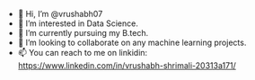 - 👋 Hi, I’m @vrushabh07
- 👀 I’m interested in Data Science.
- 🌱 I’m currently pursuing my B.tech.
- 💞️ I’m looking to collaborate on any machine learning projects.
- 📫 You can reach to me on linkidin: https://www.linkedin.com/in/vrushabh-shrimali-20313a171/

<!---
vrushabh07/vrushabh07 is a ✨ special ✨ repository because its `README.md` (this file) appears on your GitHub profile.
You can click the Preview link to take a look at your changes.
--->
